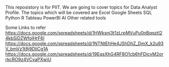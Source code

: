 This reposistory is for PIIT. We are going to cover topics for Data Analyst Profile.
The topics which will be covered are 
Excel
Google Sheets
SQL
Python
R
Tableau
PowerBI
AI
Other related tools

Some Links to refer
https://docs.google.com/spreadsheets/d/1HWksnj3t1zLrpMVuPu0nBqqztI24kbSiDZWfolHrF6I
https://docs.google.com/spreadsheets/d/1NTNtEhHe4JShDhZ_DmX_k2u93V_bmVz1t8j9DliCg1A
https://docs.google.com/spreadsheets/d/19EqsXhG4RF8O1cb6hFDicyM2orrkcRO9z4VCvaPXwiU
